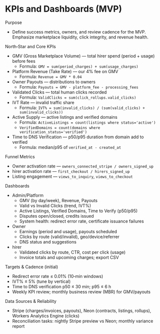 # KPIs and Dashboards (MVP)

Purpose
- Define success metrics, owners, and review cadence for the MVP. Emphasize marketplace liquidity, click integrity, and revenue health.

North‑Star and Core KPIs
- GMV (Gross Marketplace Volume) — total hirer spend (period + usage) before fees
  - Formula: `GMV = sum(period_charges) + sum(usage_charges)`
- Platform Revenue (Take Rate) — our 4% fee on GMV
  - Formula: `Revenue = GMV * 0.04`
- Owner Payouts — distributions to owners
  - Formula: `Payouts = GMV - platform_fee - processing_fees`
- Validated Clicks — total human clicks recorded
  - Formula: `ValidClicks = sum(click_rollups.valid_clicks)`
- IVT Rate — invalid traffic share
  - Formula: `IVT% = sum(invalid_clicks) / (sum(valid_clicks) + sum(invalid_clicks))`
- Active Supply — active listings and verified domains
  - Formula: `ActiveListings = count(listings where status='active')`
  - `VerifiedDomains = count(domains where verification_status='verified')`
- Time to DNS Verification — p50/p95 duration from domain add to verified
  - Formula: median/p95 of `verified_at - created_at`

Funnel Metrics
- Owner activation rate — `owners_connected_stripe / owners_signed_up`
- hirer activation rate — `first_checkout / hirers_signed_up`
- Listing engagement — `views_to_inquiry`, `views_to_checkout`

Dashboards
- Admin/Platform
  - GMV (by day/week), Revenue, Payouts
  - Valid vs Invalid Clicks (trend, IVT%)
  - Active Listings, Verified Domains, Time to Verify (p50/p95)
  - Disputes open/closed, credits issued
  - System health: redirect error rate, certificate issuance failures
- Owner
  - Earnings (period and usage), payouts scheduled
  - Clicks by route (valid/invalid), geo/device/referrer
  - DNS status and suggestions
- hirer
  - Validated clicks by route, CTR, cost per click (usage)
  - Invoice totals and upcoming charges; export CSV

Targets & Cadence (initial)
- Redirect error rate ≤ 0.01% (10‑min windows)
- IVT% ≤ 5% (tune by vertical)
- Time to DNS verification p50 ≤ 30 min; p95 ≤ 6 h
- Weekly KPI review; monthly business review (MBR) for GMV/payouts

Data Sources & Reliability
- Stripe (charges/invoices, payouts), Neon (contracts, listings, rollups), Workers Analytics Engine (clicks)
- Reconciliation tasks: nightly Stripe preview vs Neon; monthly variance report

